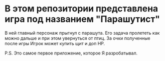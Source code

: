 # В этом репозитории представлена игра под названием "Парашутист"
В ней главный персонаж прыгнул с парашута. Его задача пролететь как можно дальше и при этом увернуться от птиц. За очки полученные после игры Игрок может купить щит и доп HP.

P.S. Это самое первое приложение, которое Я разробатывал.
